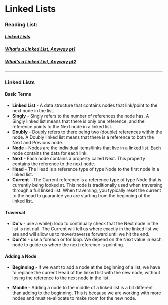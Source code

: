 # Linked Lists

### Reading List:

##### [Linked Lists](https://codefellows.github.io/common_curriculum/data_structures_and_algorithms/Code_401/class-05/resources/singly_linked_list.html)
##### [What’s a Linked List, Anyway pt1](https://medium.com/basecs/whats-a-linked-list-anyway-part-1-d8b7e6508b9d)
##### [What’s a Linked List, Anyway pt2](https://medium.com/basecs/whats-a-linked-list-anyway-part-2-131d96f71996)

---

### Linked Lists

#### Basic Terms

* **Linked List** - A data structure that contains nodes that link/point to the next node in the list.
* **Singly** - Singly refers to the number of references the node has. A Singly linked list means that there is only one reference, and the reference points to the Next node in a linked list.
* **Doubly** - Doubly refers to there being two (double) references within the node. A Doubly linked list means that there is a reference to both the Next and Previous node.
* **Node** - Nodes are the individual items/links that live in a linked list. Each node contains the data for each link.
* **Next** - Each node contains a property called Next. This property contains the reference to the next node.
* **Head** - The Head is a reference type of type Node to the first node in a linked list.
* **Current** - The Current reference is a reference type of type Node that is currently being looked at. This node is traditionally used when traversing through a full linked list. When traversing, you typically reset the current to the head to guarantee you are starting from the beginning of the linked list.

#### Traversal

* **Do's** - use a while() loop to continually check that the Next node in the list is not null. The Current will tell us where exactly in the linked list we are and will allow us to move/traverse forward until we hit the end.
* **Don'ts** - use a foreach or for loop. We depend on the Next value in each node to guide us where the next reference is pointing.


#### Adding a Node

* **Beginning** - If we want to add a node at the beginning of a list, we have to replace the current Head of the linked list with the new node, without losing the reference to the next node in the list.

* **Middle** - Adding a node to the middle of a linked list is a bit different than adding to the beginning. This is because we are working with more nodes and must re-allocate to make room for the new node.
